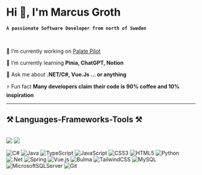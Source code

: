 <h1> Hi 👋, I'm Marcus Groth </h1> 

**`A passionate Software Developer from north of Sweden`**

<br/>

<div>
  
  🔭 I’m currently working on [Palate Pilot](https://github.com/rodercode/PalatePilot)
  
  🌱 I’m currently learning **Pinia, ChatGPT, Notion**
  
  💬 Ask me about **.NET/C#, Vue.Js ... or anything**
  
  ⚡ Fun fact **Many developers claim their code is 90% coffee and 10% inspiration**

</div>

<hr/>

<h2> ⚒️ Languages-Frameworks-Tools ⚒️ </h2> 
<br/>
<div>
    <img src="https://skillicons.dev/icons?i=dotnet,java,typescript,javascript,css,html,python,spring" />
    <img src="https://skillicons.dev/icons?i=vue,bulma,tailwindcss,mysql,sqlserver,git,mongodb" /><br>
</div>

![C#](https://img.shields.io/badge/c%23-%23239120.svg?style=for-the-badge&logo=csharp&logoColor=white) ![Java](https://img.shields.io/badge/java-%23ED8B00.svg?style=for-the-badge&logo=openjdk&logoColor=white) ![TypeScript](https://img.shields.io/badge/typescript-%23007ACC.svg?style=for-the-badge&logo=typescript&logoColor=white) ![JavaScript](https://img.shields.io/badge/javascript-%23323330.svg?style=for-the-badge&logo=javascript&logoColor=%23F7DF1E) ![CSS3](https://img.shields.io/badge/css3-%231572B6.svg?style=for-the-badge&logo=css3&logoColor=white) ![HTML5](https://img.shields.io/badge/html5-%23E34F26.svg?style=for-the-badge&logo=html5&logoColor=white) ![Python](https://img.shields.io/badge/python-3670A0?style=for-the-badge&logo=python&logoColor=ffdd54) ![.Net](https://img.shields.io/badge/.NET-5C2D91?style=for-the-badge&logo=.net&logoColor=white) ![Spring](https://img.shields.io/badge/spring-%236DB33F.svg?style=for-the-badge&logo=spring&logoColor=white) ![Vue.js](https://img.shields.io/badge/vue.js-%2335495e.svg?style=for-the-badge&logo=vuedotjs&logoColor=%234FC08D) ![Bulma](https://img.shields.io/badge/bulma-00D0B1?style=for-the-badge&logo=bulma&logoColor=white) ![TailwindCSS](https://img.shields.io/badge/tailwindcss-%2338B2AC.svg?style=for-the-badge&logo=tailwind-css&logoColor=white) ![MySQL](https://img.shields.io/badge/mysql-4479A1.svg?style=for-the-badge&logo=mysql&logoColor=white) ![MicrosoftSQLServer](https://img.shields.io/badge/Microsoft%20SQL%20Server-CC2927?style=for-the-badge&logo=microsoft%20sql%20server&logoColor=white) ![Git](https://img.shields.io/badge/git-%23F05033.svg?style=for-the-badge&logo=git&logoColor=white)
<br />
